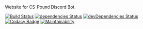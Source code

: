 Website for CS-Pound Discord Bot.

[![Build Status](https://travis-ci.com/haruyuki/haruyuki.github.io.svg?branch=source)](https://travis-ci.com/haruyuki/haruyuki.github.io)
[![dependencies Status](https://david-dm.org/haruyuki/haruyuki.github.io/status.svg)](https://david-dm.org/haruyuki/haruyuki.github.io)
[![devDependencies Status](https://david-dm.org/haruyuki/haruyuki.github.io/dev-status.svg)](https://david-dm.org/haruyuki/haruyuki.github.io?type=dev)
[![Codacy Badge](https://api.codacy.com/project/badge/Grade/5d584e26642b43b4bf6a3995544ed0c0)](https://www.codacy.com/app/haruyuki/haruyuki.github.io)
[![Maintainability](https://api.codeclimate.com/v1/badges/b158ab377e24c881450d/maintainability)](https://codeclimate.com/github/haruyuki/haruyuki.github.io/maintainability)